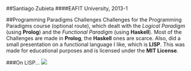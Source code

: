 ##Santiago Zubieta
####EAFIT University, 2013-1

##Programming Paradigms Challenges
Challenges for the Programming Paradigms course (optional route), which dealt with the *Logical Paradigm* (using **Prolog**) and the *Functional Paradigm* (using **Haskell**). Most of the Challenges are made in **Prolog**, the **Haskell** ones are scarce. Also, did a small presentation on a functional language I like, which is **LISP**. This was made for educational purposes and is licensed under the **MIT License**.

###On LISP...
![](https://i.imgur.com/1iAdyHS.png)